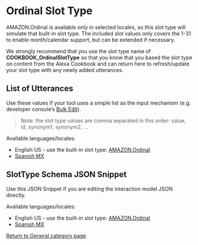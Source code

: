 # Ordinal Slot Type

AMAZON.Ordinal is available only in selected locales, so this slot type will simulate that built-in slot type.  The included slot values only covers the 1-31 to enable month/calendar support, but can be extended if necessary.

We strongly recommend that you use the slot type name of **COOKBOOK_OrdinalSlotType** so that you know that you based the slot type on content from the Alexa Cookbook and can return here to refresh/update your slot type with any newly added utterances.

## List of Utterances
Use these values if your tool uses a simple list as the input mechanism (e.g. developer console’s [Bulk Edit](https://developer.amazon.com/docs/custom-skills/create-intents-utterances-and-slots.html#edit-or-upload-sample-utterances-in-bulk)).

> Note: the slot type values are comma separated in this order: value, id, synonym1, synonym2, ...

Available languages/locales:
- English US - use the built-in slot type: [AMAZON.Ordinal](https://developer.amazon.com/docs/custom-skills/slot-type-reference.html#ordinal)
- [Spanish MX](./es-MS.txt)

## SlotType Schema JSON Snippet
Use this JSON Snippet if you are editing the interaction model JSON directly.

Available languages/locales:
- English US - use the built-in slot type: [AMAZON.Ordinal](https://developer.amazon.com/docs/custom-skills/slot-type-reference.html#ordinal)
- [Spanish MX](./es-MS.json)

[Return to General category page](..)
